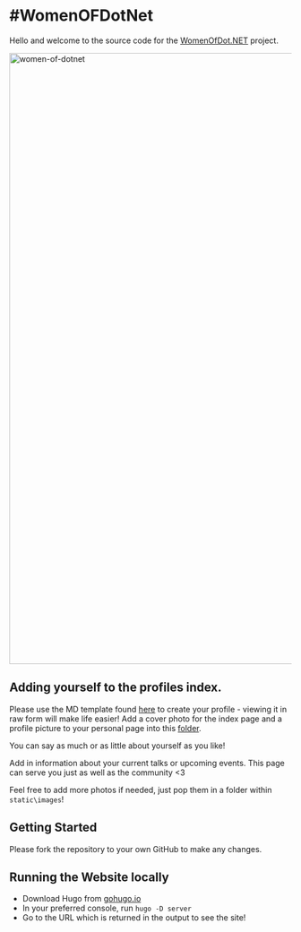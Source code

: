 # #WomenOFDotNet
Hello and welcome to the source code for the [WomenOfDot.NET](https://womenofdot.net) project.

<img width="1091" alt="women-of-dotnet" src="https://user-images.githubusercontent.com/4635843/127243469-bcc01cfb-8ce9-430b-b82d-368a4509dc3f.png">


## Adding yourself to the profiles index.

Please use the MD template found [here](https://github.com/Layla-P/WomenOfDotNet/blob/main/content/profiles/template-please-copy.md) to create your profile - viewing it in raw form will make life easier!
Add a cover photo for the index page and a profile picture to your personal page into this [folder](https://github.com/Layla-P/WomenOfDotNet/tree/main/static/images/profile-pictures).

You can say as much or as little about yourself as you like!

Add in information about your current talks or upcoming events. This page can serve you just as well as the community <3

Feel free to add more photos if needed, just pop them in a folder within `static\images`!

## Getting Started

Please fork the repository to your own GitHub to make any changes.

## Running the Website locally

- Download Hugo from [gohugo.io](https://gohugo.io/)
- In your preferred console, run `hugo -D server`
- Go to the URL which is returned in the output to see the site!